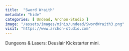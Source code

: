 ```yaml
---
title:  "Sword Wraith"
metadate: "hide"
categories: [ Undead, Archon-Studio ]
image: "/assets/images/minis/undead/SwordWraith3.png"
visit: "https://www.archon-studio.com"
---
```

Dungeons & Lasers: Deuslair Kickstarter mini.